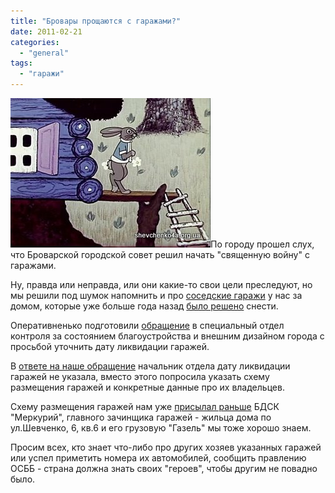 ```yaml
---
title: "Бровары прощаются с гаражами?"
date: 2011-02-21
categories: 
  - "general"
tags: 
  - "гаражи"
---
```


![Демонтаж незаконно установленных гаражей](/wp-content/uploads/2011/02/Garaji.jpg "Демонтаж незаконно установленных гаражей")По городу прошел слух, что Броварской городской совет решил начать "священную войну" с гаражами.

Ну, правда или неправда, или они какие-то свои цели преследуют, но мы решили под шумок напомнить и про [соседские гаражи](http://shevchenko4a.brovary.org/garage-attack/) у нас за домом, которые уже больше года назад [было решено](http://shevchenko4a.brovary.org/otvet-gorodskoy-administratsii-po-povodu-garajey/) снести.

Оперативненько подготовили [обращение](https://docs.google.com/viewer?a=v&pid=explorer&chrome=true&srcid=0BxE2NQlPHqm_YjdkZjdkMTgtMzBjYy00YTRmLTg4NzYtM2YzZjAzMmFlNmMz&hl=en_GB&authkey=CNTy14sJ) в специальный отдел контроля за состоянием благоустройства и внешним дизайном города с просьбой уточнить дату ликвидации гаражей.

В [ответе на наше обращение](https://docs.google.com/viewer?a=v&pid=explorer&chrome=true&srcid=0BxE2NQlPHqm_MzZhYjRiNzctODRlYi00NTk4LTkwNzktZGFmOWZkNTVlMDI2&hl=en_GB&authkey=CO75wZkG) начальник отдела дату ликвидации гаражей не указала, вместо этого попросила указать схему размещения гаражей и конкретные данные про их владельцев.

Схему размещения гаражей нам уже [присылал раньше](http://shevchenko4a.brovary.org/answer-about-garages/) БДСК "Меркурий", главного зачинщика гаражей - жильца дома по ул.Шевченко, 6, кв.6 и его <!--more-->грузовую "Газель" мы тоже хорошо знаем.

Просим всех, кто знает что-либо про других хозяев указанных гаражей или успел приметить номера их автомобилей, сообщить правлению ОСББ - страна должна знать своих "героев", чтобы другим не повадно было.
